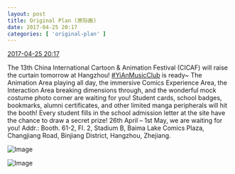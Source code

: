 ```yaml
---
layout: post
title: Original Plan (原际画)
date: 2017-04-25 20:17
categories: [ 'original-plan' ]
---
```


<div class="weibo-info">
  <a href="http://weibo.com/5626539553/F0dqnrXiR">2017-04-25 20:17</a>
</div>

The 13th China International Cartoon & Animation Festival (CICAF) will raise the curtain tomorrow at Hangzhou! [#YiAnMusicClub](http://weibo.com/p/100808beae2e3e05b17b64f63ebedca39f19b2) is ready~ The Animation Area playing all day, the immersive Comics Experience Area, the Interaction Area breaking dimensions through, and the wonderful mock costume photo corner are waiting for you! Student cards, school badges, bookmarks, alumni certificates, and other limited manga peripherals will hit the booth! Every student fills in the school admission letter at the site have the chance to draw a secret prize! 26th April – 1st May, we are waiting for you! Addr.: Booth. 61-2, Fl. 2, Stadium B, Baima Lake Comics Plaza, Changjiang Road, Binjiang District, Hangzhou, Zhejiang.

<!-- more -->

![Image](https://wx3.sinaimg.cn/mw690/0068MnXXgy1fez6tcoa4zj30zk0qoh3p.jpg)

![Image](https://wx1.sinaimg.cn/mw690/0068MnXXgy1fez6te1l26j30zk0lcwu7.jpg)
